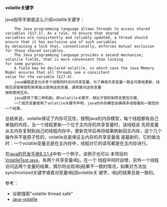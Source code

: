 #### volatile关键字
java指导手册是这么介绍volatile关键字：
```text
    The Java programming language allows threads to access shared variables (§17.1). As a rule, to ensure that shared 
variables are consistently and reliably updated, a thread should ensure that it has exclusive use of such variables 
by obtaining a lock that, conventionally, enforces mutual exclusion for those shared variables.
    The Java programming language provides a second mechanism, volatile fields, that is more convenient than locking 
for some purposes.
    A field may be declared volatile, in which case the Java Memory Model ensures that all threads see a consistent 
value for the variable (§17.4).
    java编程语言允许多个线程同时访问共享变量，为了确保共享变量一致且可靠地更新，线程应该使用锁机制来独占使用这些变量，通常是对这些变量
强制使用互斥。
    java提供了第二种机制，即volatile关键字，相比于锁机制而言更加方便。
    一个成员变量使用了volatile关键字声明，java的内存模型会确保多线程看到一致性的一个结果。
```
总结来说，volatile保证了内存可见性，按照java的内存模型，每个线程都有自己单独的内存，当一个线程更新一个位于主内存的共享变量时，该线程会
先将变量从主内存复制到自己的线程内存中，更新完毕后再将结果刷新回主内存，这个几个操作并不是原子性的，volatile总是保证主内存的共享变量值
是最新的，它的做法时：一个volatile变量总是在主内存中，线程对它的读写都是在主内存进行。

在[java的开发手册8.3.1.4](https://docs.oracle.com/javase/specs/jls/se9/html/jls-8.html#jls-8.3.1.4)中有一个例子，该例子也可以
本项目的[VolatileTest.java](..%2Fsrc%2Fmain%2Fjava%2Fcom%2Fjia%2Fconcurrent%2FVolatileTest.java)，有两个共享变量i和j，在一个
线程中同时自增，另外一个线程访问这两个变量的结果，偶尔将出现i和j结果不一致的情况，如果对方法加synchronized关键字或者对变量i和j加volatile关
键字，i和j的结果总是一致的。

参考：
- 谷歌搜索"volatile thread safe"
- [java-volatile](https://chercher.tech/java-programming/java-volatile)